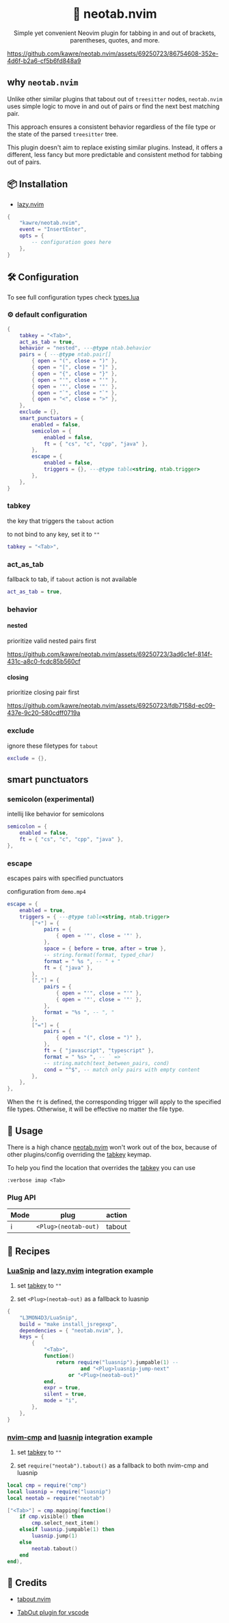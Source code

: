 <div align="center">

# 🧩 neotab.nvim

Simple yet convenient Neovim plugin for tabbing in and out of brackets,
parentheses, quotes, and more.

</div>

https://github.com/kawre/neotab.nvim/assets/69250723/86754608-352e-4d6f-b2a6-cf5b6fd848a9

## why `neotab.nvim`

Unlike other similar plugins that tabout out of `treesitter` nodes,
`neotab.nvim` uses simple logic to move in and out of pairs or
find the next best matching pair.

This approach ensures a consistent behavior regardless of the file type
or the state of the parsed `treesitter` tree.

This plugin doesn't aim to replace existing similar plugins.
Instead, it offers a different, less fancy but more predictable
and consistent method for tabbing out of pairs.

<!-- ## 📬 Requirements -->

<!---->

<!-- - [Neovim] >= 0.8.0 -->

## 📦 Installation

- [lazy.nvim]

```lua
{
    "kawre/neotab.nvim",
    event = "InsertEnter",
    opts = {
        -- configuration goes here
    },
}
```

## 🛠️ Configuration

To see full configuration types check [types.lua](./lua/neotab/types.lua)

### ⚙️ default configuration

```lua
{
    tabkey = "<Tab>",
    act_as_tab = true,
    behavior = "nested", ---@type ntab.behavior
    pairs = { ---@type ntab.pair[]
        { open = "(", close = ")" },
        { open = "[", close = "]" },
        { open = "{", close = "}" },
        { open = "'", close = "'" },
        { open = '"', close = '"' },
        { open = "`", close = "`" },
        { open = "<", close = ">" },
    },
    exclude = {},
    smart_punctuators = {
        enabled = false,
        semicolon = {
            enabled = false,
            ft = { "cs", "c", "cpp", "java" },
        },
        escape = {
            enabled = false,
            triggers = {}, ---@type table<string, ntab.trigger>
        },
    },
}
```

### tabkey

the key that triggers the `tabout` action

to not bind to any key, set it to `""`

```lua
tabkey = "<Tab>",
```

### act_as_tab

fallback to tab, if `tabout` action is not available

```lua
act_as_tab = true,
```

### behavior

#### nested

prioritize valid nested pairs first

https://github.com/kawre/neotab.nvim/assets/69250723/3ad6c1ef-814f-431c-a8c0-fcdc85b560cf

#### closing

prioritize closing pair first

https://github.com/kawre/neotab.nvim/assets/69250723/fdb7158d-ec09-437e-9c20-580cdff0719a

### exclude

ignore these filetypes for `tabout`

```lua
exclude = {},
```

## smart punctuators

### semicolon (experimental)

intellij like behavior for semicolons

```lua
semicolon = {
    enabled = false,
    ft = { "cs", "c", "cpp", "java" },
},
```

### escape

escapes pairs with specified punctuators

configuration from `demo.mp4`

```lua
escape = {
    enabled = true,
    triggers = { ---@type table<string, ntab.trigger>
        ["+"] = {
            pairs = {
                { open = '"', close = '"' },
            },
            space = { before = true, after = true },
            -- string.format(format, typed_char)
            format = " %s ", -- " + "
            ft = { "java" },
        },
        [","] = {
            pairs = {
                { open = "'", close = "'" },
                { open = '"', close = '"' },
            },
            format = "%s ", -- ", "
        },
        ["="] = {
            pairs = {
                { open = "(", close = ")" },
            },
            ft = { "javascript", "typescript" },
            format = " %s> ", -- ` => `
            -- string.match(text_between_pairs, cond)
            cond = "^$", -- match only pairs with empty content
        },
    },
},
```

When the `ft` is defined, the corresponding trigger will apply to the specified
file types. Otherwise, it will be effective no matter the file type.

## 🚀 Usage

There is a high chance [neotab.nvim] won't work out of the box, because of other
plugins/config overriding the [tabkey](#tabkey) keymap.

To help you find the location that overrides the [tabkey](#tabkey) you can use

```
:verbose imap <Tab>
```

### Plug API

| Mode | plug                      | action              |
| ---- | ------------------------- | ------------------- |
| i    | `<Plug>(neotab-out)`      | tabout              |

## 🍴 Recipes

### [LuaSnip] and [lazy.nvim] integration example

1. set [tabkey](#tabkey) to `""`

2. set `<Plug>(neotab-out)` as a fallback to luasnip

```lua
{
    "L3MON4D3/LuaSnip",
    build = "make install_jsregexp",
    dependencies = { "neotab.nvim", },
    keys = {
        {
            "<Tab>",
            function()
                return require("luasnip").jumpable(1) --
                        and "<Plug>luasnip-jump-next"
                    or "<Plug>(neotab-out)"
            end,
            expr = true,
            silent = true,
            mode = "i",
        },
    },
}
```

### [nvim-cmp] and [luasnip] integration example

1. set [tabkey](#tabkey) to `""`

2. set `require("neotab").tabout()` as a fallback to both nvim-cmp and luasnip

```lua
local cmp = require("cmp")
local luasnip = require("luasnip")
local neotab = require("neotab")
```

```lua
["<Tab>"] = cmp.mapping(function()
    if cmp.visible() then
        cmp.select_next_item()
    elseif luasnip.jumpable(1) then
        luasnip.jump(1)
    else
        neotab.tabout()
    end
end),
```

## 🙌 Credits

- [tabout.nvim](https://github.com/abecodes/tabout.nvim)

- [TabOut plugin for vscode](https://github.com/albertromkes/tabout)

[lazy.nvim]: https://github.com/folke/lazy.nvim
[luasnip]: https://github.com/L3MON4D3/LuaSnip
[neotab.nvim]: https://github.com/kawre/neotab.nvim
[nvim-cmp]: https://github.com/hrsh7th/nvim-cmp
